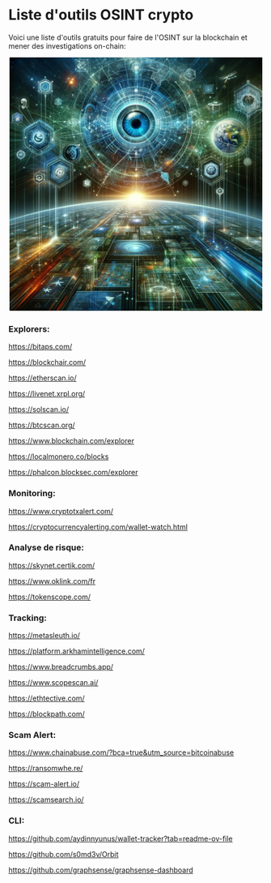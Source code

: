 # Liste d'outils OSINT crypto


Voici une liste d'outils gratuits pour faire de l'OSINT sur la blockchain et mener des investigations on-chain: 

<div align="center">
  <img src="https://github.com/AllyPry/Liste-d-outils-OSINT-crypto/blob/main/OSINT%20cover.png" width="500">
</div>


### Explorers:

https://bitaps.com/

https://blockchair.com/

https://etherscan.io/

https://livenet.xrpl.org/

https://solscan.io/

https://btcscan.org/

https://www.blockchain.com/explorer

https://localmonero.co/blocks

https://phalcon.blocksec.com/explorer


### Monitoring:

https://www.cryptotxalert.com/

https://cryptocurrencyalerting.com/wallet-watch.html


### Analyse de risque:

https://skynet.certik.com/

https://www.oklink.com/fr

https://tokenscope.com/


### Tracking:

https://metasleuth.io/

https://platform.arkhamintelligence.com/

https://www.breadcrumbs.app/

https://www.scopescan.ai/

https://ethtective.com/

https://blockpath.com/


### Scam Alert:

https://www.chainabuse.com/?bca=true&utm_source=bitcoinabuse

https://ransomwhe.re/

https://scam-alert.io/

https://scamsearch.io/


### CLI:

https://github.com/aydinnyunus/wallet-tracker?tab=readme-ov-file

https://github.com/s0md3v/Orbit

https://github.com/graphsense/graphsense-dashboard




